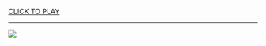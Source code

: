 
<a href="https://premium76.site?title=unblocked_games_fun&ref=13M">CLICK TO PLAY</a></h3>
<hr>

<a href="https://premium76.site?title=unblocked_games_fun&ref=13M"><img src="https://clearcache.store/games.png"></a>


